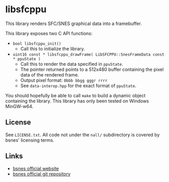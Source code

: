 libsfcppu
=========

This library renders SFC/SNES graphical data into a framebuffer.

This library exposes two C API functions:
- `bool libsfcppu_init()`
  - Call this to initialize the library.
- `uint16 const * libsfcppu_drawFrame( LibSFCPPU::SnesFrameData const * ppuState )`
  - Call this to render the data specified in `ppuState`.
  - The pointer returned points to a 512x480 buffer containing the pixel data of the rendered frame.
  - Output pixel format: `0bbb bbgg gggr rrrr`
  - See `data-interop.hpp` for the exact format of `ppuState`.

You should hopefully be able to call `make` to build a dynamic object containing the library.
This library has only been tested on Windows MinGW-w64.

License
-------

See `LICENSE.txt`. All code not under the `nall/` subdirectory is covered by bsnes' licensing terms.

Links
-----

  - [bsnes official website](https://bsnes.dev)
  - [bsnes official git repository](https://github.com/bsnes-emu/bsnes)
